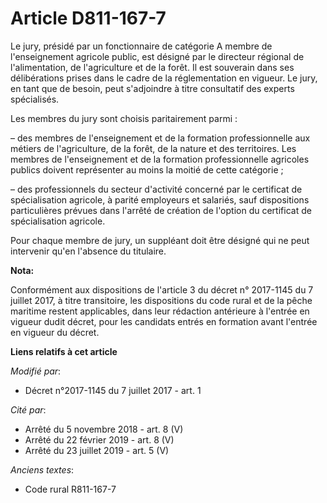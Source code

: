 # Article D811-167-7

Le jury, présidé par un fonctionnaire de catégorie A membre de l'enseignement agricole public, est désigné par le directeur
régional de l'alimentation, de l'agriculture et de la forêt. Il est souverain dans ses délibérations prises dans le cadre de
la réglementation en vigueur. Le jury, en tant que de besoin, peut s'adjoindre à titre consultatif des experts spécialisés.

Les membres du jury sont choisis paritairement parmi :

– des membres de l'enseignement et de la formation professionnelle aux métiers de l'agriculture, de la forêt, de la nature et
des territoires. Les membres de l'enseignement et de la formation professionnelle agricoles publics doivent représenter au
moins la moitié de cette catégorie ;

– des professionnels du secteur d'activité concerné par le certificat de spécialisation agricole, à parité employeurs et
salariés, sauf dispositions particulières prévues dans l'arrêté de création de l'option du certificat de spécialisation
agricole.

Pour chaque membre de jury, un suppléant doit être désigné qui ne peut intervenir qu'en l'absence du titulaire.

**Nota:**

Conformément aux dispositions de l'article 3 du décret n° 2017-1145 du 7 juillet 2017, à titre transitoire, les dispositions
du code rural et de la pêche maritime restent applicables, dans leur rédaction antérieure à l'entrée en vigueur dudit décret,
pour les candidats entrés en formation avant l'entrée en vigueur du décret.

**Liens relatifs à cet article**

_Modifié par_:

  - Décret n°2017-1145 du 7 juillet 2017 - art. 1

_Cité par_:

  - Arrêté du 5 novembre 2018 - art. 8 (V)
  - Arrêté du 22 février 2019 - art. 8 (V)
  - Arrêté du 23 juillet 2019 - art. 5 (V)

_Anciens textes_:

  - Code rural R811-167-7
